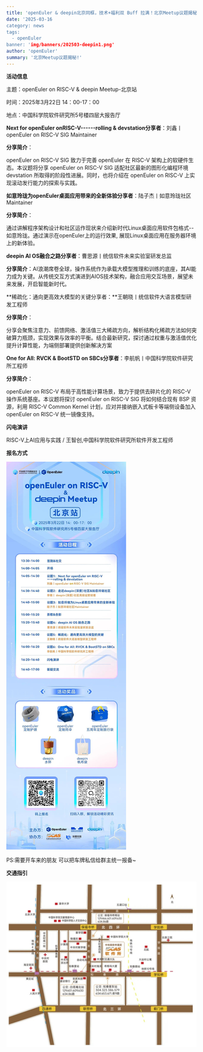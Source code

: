 ```yaml
---
title: 'openEuler & deepin北京同框，技术+福利双 Buff 拉满！北京Meetup议题揭秘!'
date: '2025-03-16
category: news
tags:
  - openEuler
banner: 'img/banners/202503-deepin1.png'
author: 'openEuler'
summary: '北京Meetup议题揭秘!'
---
```



**活动信息**

主题：openEuler on RISC-V & deepin Meetup-北京站

时间：2025年3月22日 14：00-17：00

地点：中国科学院软件研究所5号楼四层大报告厅

**Next for openEuler onRISC-V------rolling & devstation分享者**：刘鑫丨openEuler on RISC-V SIG
Maintainer

**分享简介**：

openEuler on RISC-V SIG 致力于完善 openEuler 在
RISC-V 架构上的软硬件生态。本议题将分享 openEuler on RISC-V SIG
适配社区最新的图形化编程环境 devstation
所取得的阶段性进展。同时，也将介绍在 openEuler on RISC-V
上实现滚动发行能力的探索与实践。

**如意玲珑为openEuler桌面应用带来的全新体验分享者**：陆子杰丨如意玲珑社区Maintainer

**分享简介**：

通过讲解程序架构设计和社区运作现状来介绍新时代Linux桌面应用软件包格式\--如意玲珑。通过演示在openEuler上的运行效果,
展现Linux桌面应用在服务器环境上的新体验。

**deepin AI OS融合之路分享者**：曹思源丨统信软件未来实验室研发总监

**分享简介**：AI浪潮席卷全球，操作系统作为承载大模型推理和训练的底座，其AI能力成为关键。从传统交互方式演进到AIOS技术架构，融合应用交互场景，展望未来发展，开启智能新时代。

**稀疏化：通向更高效大模型的关键分享者：**王朝晓丨统信软件大语言模型研发工程师

**分享简介**：

分享会聚焦注意力、前馈网络、激活值三大稀疏方向，解析结构化稀疏方法如何突破算力瓶颈，实现效果与效率的平衡。结合最新研究，探讨通过权重与激活值优化提升计算性能，为端侧部署提供创新解决方案

**One for All: RVCK & BootSTD on SBCs分享者**：李航帆丨中国科学院软件研究所工程师

**分享简介**：

openEuler
on RISC-V 布局于高性能计算场景，致力于提供去碎片化的 RISC-V
操作系统基座。本议题将探讨 openEuler on RISC-V SIG 将如何结合现有 BSP
资源，利用 RISC-V Common Kernel 计划，应对并接纳嵌入式板卡等端侧设备加入
openEuler on RISC-V
统一镜像支持。

**闪电演讲**

RISC-V上AI应用与实践 / 王智创,中国科学院软件研究所软件开发工程师



**报名方式**

![IMG\_260](./media/image2.jpeg)

PS:需要开车来的朋友 可以把车牌私信给群主统一报备\~




**交通指引**

![IMG\_262](./media/image3.png)
